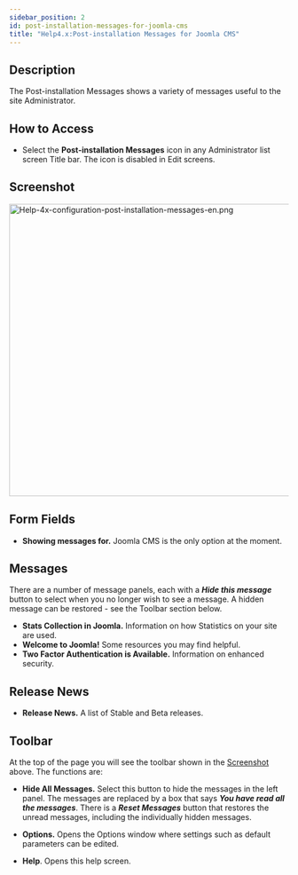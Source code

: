 ```yaml
---
sidebar_position: 2
id: post-installation-messages-for-joomla-cms
title: "Help4.x:Post-installation Messages for Joomla CMS"
---
```

## Description

The Post-installation Messages shows a variety of messages useful to the
site Administrator.

## How to Access

- Select the **Post-installation Messages** icon in any Administrator
  list screen Title bar. The icon is disabled in Edit screens.

## Screenshot

<img
src="https://docs.joomla.org/images/6/6d/Help-4x-configuration-post-installation-messages-en.png"
decoding="async" data-file-width="800" data-file-height="527"
width="800" height="527"
alt="Help-4x-configuration-post-installation-messages-en.png" />

## Form Fields

- **Showing messages for.** Joomla CMS is the only option at the moment.

## Messages

There are a number of message panels, each with a ***Hide this
message*** button to select when you no longer wish to see a message. A
hidden message can be restored - see the Toolbar section below.

- **Stats Collection in Joomla.** Information on how Statistics on your
  site are used.
- **Welcome to Joomla!** Some resources you may find helpful.
- **Two Factor Authentication is Available.** Information on enhanced
  security.

## Release News

- **Release News.** A list of Stable and Beta releases.

## Toolbar

At the top of the page you will see the toolbar shown in the
[Screenshot](#Screenshot) above. The functions are:

- **Hide All Messages.** Select this button to hide the messages in the
  left panel. The messages are replaced by a box that says ***You have
  read all the messages***. There is a ***Reset Messages*** button that
  restores the unread messages, including the individually hidden
  messages.

<!-- -->

- **Options.** Opens the Options window where settings such as default
  parameters can be edited.

<!-- -->

- **Help**. Opens this help screen.
